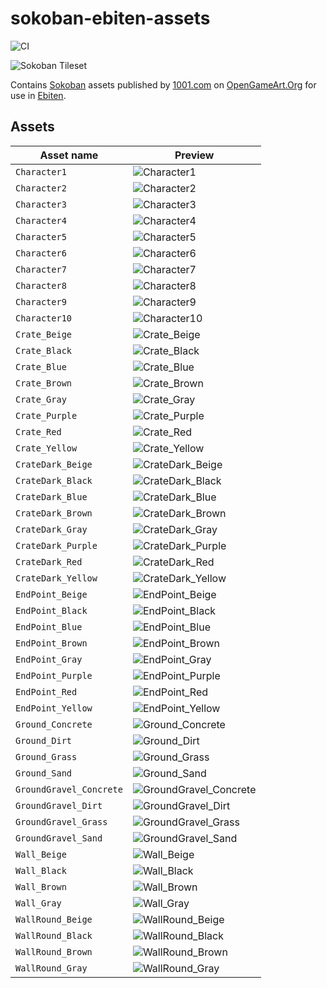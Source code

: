 # sokoban-ebiten-assets

![CI](https://github.com/ooxi/sokoban-ebiten-assets/actions/workflows/ci.yaml/badge.svg)

![Sokoban Tileset](pkg/assets/assets/Sokoban.png)

Contains [Sokoban](https://en.wikipedia.org/wiki/Sokoban) assets published by
[1001.com](https://opengameart.org/content/sokoban-pack) on
[OpenGameArt.Org](https://opengameart.org/content/sokoban-pack) for use in
[Ebiten](https://ebiten.org/).


## Assets

| Asset name              | Preview                                                               |
| ----------------------- | --------------------------------------------------------------------- |
| `Character1`            | ![Character1](pkg/assets/assets/Character1.png)                       |
| `Character2`            | ![Character2](pkg/assets/assets/Character2.png)                       |
| `Character3`            | ![Character3](pkg/assets/assets/Character3.png)                       |
| `Character4`            | ![Character4](pkg/assets/assets/Character4.png)                       |
| `Character5`            | ![Character5](pkg/assets/assets/Character5.png)                       |
| `Character6`            | ![Character6](pkg/assets/assets/Character6.png)                       |
| `Character7`            | ![Character7](pkg/assets/assets/Character7.png)                       |
| `Character8`            | ![Character8](pkg/assets/assets/Character8.png)                       |
| `Character9`            | ![Character9](pkg/assets/assets/Character9.png)                       |
| `Character10`           | ![Character10](pkg/assets/assets/Character10.png)                     |
| `Crate_Beige`           | ![Crate_Beige](pkg/assets/assets/Crate_Beige.png)                     |
| `Crate_Black`           | ![Crate_Black](pkg/assets/assets/Crate_Black.png)                     |
| `Crate_Blue`            | ![Crate_Blue](pkg/assets/assets/Crate_Blue.png)                       |
| `Crate_Brown`           | ![Crate_Brown](pkg/assets/assets/Crate_Brown.png)                     |
| `Crate_Gray`            | ![Crate_Gray](pkg/assets/assets/Crate_Gray.png)                       |
| `Crate_Purple`          | ![Crate_Purple](pkg/assets/assets/Crate_Purple.png)                   |
| `Crate_Red`             | ![Crate_Red](pkg/assets/assets/Crate_Red.png)                         |
| `Crate_Yellow`          | ![Crate_Yellow](pkg/assets/assets/Crate_Yellow.png)                   |
| `CrateDark_Beige`       | ![CrateDark_Beige](pkg/assets/assets/CrateDark_Beige.png)             |
| `CrateDark_Black`       | ![CrateDark_Black](pkg/assets/assets/CrateDark_Black.png)             |
| `CrateDark_Blue`        | ![CrateDark_Blue](pkg/assets/assets/CrateDark_Blue.png)               |
| `CrateDark_Brown`       | ![CrateDark_Brown](pkg/assets/assets/CrateDark_Brown.png)             |
| `CrateDark_Gray`        | ![CrateDark_Gray](pkg/assets/assets/CrateDark_Gray.png)               |
| `CrateDark_Purple`      | ![CrateDark_Purple](pkg/assets/assets/CrateDark_Purple.png)           |
| `CrateDark_Red`         | ![CrateDark_Red](pkg/assets/assets/CrateDark_Red.png)                 |
| `CrateDark_Yellow`      | ![CrateDark_Yellow](pkg/assets/assets/CrateDark_Yellow.png)           |
| `EndPoint_Beige`        | ![EndPoint_Beige](pkg/assets/assets/EndPoint_Beige.png)               |
| `EndPoint_Black`        | ![EndPoint_Black](pkg/assets/assets/EndPoint_Black.png)               |
| `EndPoint_Blue`         | ![EndPoint_Blue](pkg/assets/assets/EndPoint_Blue.png)                 |
| `EndPoint_Brown`        | ![EndPoint_Brown](pkg/assets/assets/EndPoint_Brown.png)               |
| `EndPoint_Gray`         | ![EndPoint_Gray](pkg/assets/assets/EndPoint_Gray.png)                 |
| `EndPoint_Purple`       | ![EndPoint_Purple](pkg/assets/assets/EndPoint_Purple.png)             |
| `EndPoint_Red`          | ![EndPoint_Red](pkg/assets/assets/EndPoint_Red.png)                   |
| `EndPoint_Yellow`       | ![EndPoint_Yellow](pkg/assets/assets/EndPoint_Yellow.png)             |
| `Ground_Concrete`       | ![Ground_Concrete](pkg/assets/assets/Ground_Concrete.png)             |
| `Ground_Dirt`           | ![Ground_Dirt](pkg/assets/assets/Ground_Dirt.png)                     |
| `Ground_Grass`          | ![Ground_Grass](pkg/assets/assets/Ground_Grass.png)                   |
| `Ground_Sand`           | ![Ground_Sand](pkg/assets/assets/Ground_Sand.png)                     |
| `GroundGravel_Concrete` | ![GroundGravel_Concrete](pkg/assets/assets/GroundGravel_Concrete.png) |
| `GroundGravel_Dirt`     | ![GroundGravel_Dirt](pkg/assets/assets/GroundGravel_Dirt.png)         |
| `GroundGravel_Grass`    | ![GroundGravel_Grass](pkg/assets/assets/GroundGravel_Grass.png)       |
| `GroundGravel_Sand`     | ![GroundGravel_Sand](pkg/assets/assets/GroundGravel_Sand.png)         |
| `Wall_Beige`            | ![Wall_Beige](pkg/assets/assets/Wall_Beige.png)                       |
| `Wall_Black`            | ![Wall_Black](pkg/assets/assets/Wall_Black.png)                       |
| `Wall_Brown`            | ![Wall_Brown](pkg/assets/assets/Wall_Brown.png)                       |
| `Wall_Gray`             | ![Wall_Gray](pkg/assets/assets/Wall_Gray.png)                         |
| `WallRound_Beige`       | ![WallRound_Beige](pkg/assets/assets/WallRound_Beige.png)             |
| `WallRound_Black`       | ![WallRound_Black](pkg/assets/assets/WallRound_Black.png)             |
| `WallRound_Brown`       | ![WallRound_Brown](pkg/assets/assets/WallRound_Brown.png)             |
| `WallRound_Gray`        | ![WallRound_Gray](pkg/assets/assets/WallRound_Gray.png)               |

